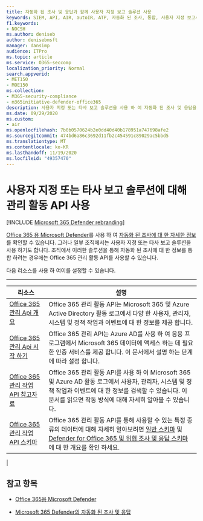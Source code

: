 ```yaml
---
title: 자동화 된 조사 및 응답과 함께 사용자 지정 보고 솔루션 사용
keywords: SIEM, API, AIR, autoIR, ATP, 자동화 된 조사, 통합, 사용자 지정 보고서
f1.keywords:
- NOCSH
ms.author: deniseb
author: denisebmsft
manager: dansimp
audience: ITPro
ms.topic: article
ms.service: O365-seccomp
localization_priority: Normal
search.appverid:
- MET150
- MOE150
ms.collection:
- M365-security-compliance
- m365initiative-defender-office365
description: 사용자 지정 또는 타사 보고 솔루션을 사용 하 여 자동화 된 조사 및 응답을 통합 하는 방법을 알아봅니다.
ms.date: 09/29/2020
ms.custom:
- air
ms.openlocfilehash: 7b0b0570624b2e0dd40d40b178951a747698afe2
ms.sourcegitcommit: 474bd6a86c3692d11fb2c454591c89029ac5bbd5
ms.translationtype: MT
ms.contentlocale: ko-KR
ms.lasthandoff: 11/19/2020
ms.locfileid: "49357470"
---
```

# <a name="use-the-management-activity-api-for-custom-or-third-party-reporting-solutions"></a>사용자 지정 또는 타사 보고 솔루션에 대해 관리 활동 API 사용

[!INCLUDE [Microsoft 365 Defender rebranding](../includes/microsoft-defender-for-office.md)]


[Office 365 용 Microsoft Defender](office-365-atp.md)를 사용 하 여 [자동화 된 조사에 대 한 자세한 정보](air-view-investigation-results.md)를 확인할 수 있습니다. 그러나 일부 조직에서는 사용자 지정 또는 타사 보고 솔루션을 사용 하기도 합니다. 조직에서 이러한 솔루션을 통해 자동화 된 조사에 대 한 정보를 통합 하려는 경우에는 Office 365 관리 활동 API를 사용할 수 있습니다.

다음 리소스를 사용 하 여이를 설정할 수 있습니다.

****

|리소스|설명|
|---|---|
|[Office 365 관리 Api 개요](https://docs.microsoft.com/office/office-365-management-api/office-365-management-apis-overview)|Office 365 관리 활동 API는 Microsoft 365 및 Azure Active Directory 활동 로그에서 다양 한 사용자, 관리자, 시스템 및 정책 작업과 이벤트에 대 한 정보를 제공 합니다.|
|[Office 365 관리 Api 시작 하기](https://docs.microsoft.com/office/office-365-management-api/get-started-with-office-365-management-apis)|Office 365 관리 API는 Azure AD를 사용 하 여 응용 프로그램에서 Microsoft 365 데이터에 액세스 하는 데 필요한 인증 서비스를 제공 합니다. 이 문서에서 설명 하는 단계에 따라 설정 합니다.|
|[Office 365 관리 작업 API 참고자료](https://docs.microsoft.com/office/office-365-management-api/office-365-management-activity-api-reference)|Office 365 관리 활동 API를 사용 하 여 Microsoft 365 및 Azure AD 활동 로그에서 사용자, 관리자, 시스템 및 정책 작업과 이벤트에 대 한 정보를 검색할 수 있습니다. 이 문서를 읽으면 작동 방식에 대해 자세히 알아볼 수 있습니다.|
|[Office 365 관리 작업 API 스키마](https://docs.microsoft.com/office/office-365-management-api/office-365-management-activity-api-schema)|Office 365 관리 활동 API를 통해 사용할 수 있는 특정 종류의 데이터에 대해 자세히 알아보려면 [일반 스키마](https://docs.microsoft.com/office/office-365-management-api/office-365-management-activity-api-schema#common-schema) 및 [Defender for Office 365 및 위협 조사 및 응답 스키마](https://docs.microsoft.com/office/office-365-management-api/office-365-management-activity-api-schema#office-365-advanced-threat-protection-and-threat-investigation-and-response-schema) 에 대 한 개요를 확인 하세요.|
|

## <a name="see-also"></a>참고 항목

- [Office 365용 Microsoft Defender](office-365-atp.md)

- [Microsoft 365 Defender의 자동화 된 조사 및 응답](https://docs.microsoft.com/microsoft-365/security/mtp/mtp-autoir)
